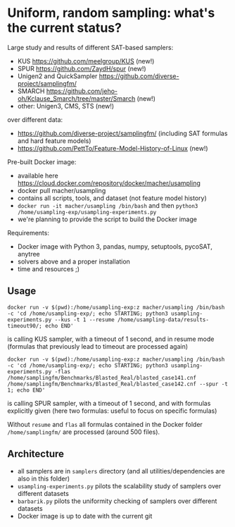 # Uniform, random sampling: what's the current status?

 Large study and results of different SAT-based samplers:
 * KUS https://github.com/meelgroup/KUS (new!)
 * SPUR https://github.com/ZaydH/spur (new!) 
 * Unigen2 and QuickSampler https://github.com/diverse-project/samplingfm/
 * SMARCH https://github.com/jeho-oh/Kclause_Smarch/tree/master/Smarch (new!)
 * other: Unigen3, CMS, STS (new!)
 
 over different data:
 * https://github.com/diverse-project/samplingfm/ (including SAT formulas and hard feature models)
 * https://github.com/PettTo/Feature-Model-History-of-Linux (new!)

Pre-built Docker image: 
 * available here https://cloud.docker.com/repository/docker/macher/usampling
 * docker pull macher/usampling
 * contains all scripts, tools, and dataset (not feature model history)
 * `docker run -it macher/usampling /bin/bash` and then `python3 /home/usampling-exp/usampling-experiments.py` 
 * we're planning to provide the script to build the Docker image
 
 Requirements:
  * Docker image with Python 3, pandas, numpy, setuptools, pycoSAT, anytree 
  * solvers above and a proper installation 
  * time and resources ;) 

## Usage

`docker run -v $(pwd):/home/usampling-exp:z macher/usampling /bin/bash -c 'cd /home/usampling-exp/; echo STARTING; python3 usampling-experiments.py --kus -t 1 --resume /home/usampling-data/results-timeout90/; echo END'`

is calling KUS sampler, with a timeout of 1 second, and in resume mode (formulas that previously lead to timeout are processed again)

`docker run -v $(pwd):/home/usampling-exp:z macher/usampling /bin/bash -c 'cd /home/usampling-exp/; echo STARTING; python3 usampling-experiments.py -flas /home/samplingfm/Benchmarks/Blasted_Real/blasted_case141.cnf /home/samplingfm/Benchmarks/Blasted_Real/blasted_case142.cnf --spur -t 1; echo END'`

is calling SPUR sampler, with a timeout of 1 second, and with formulas explicitly given (here two formulas: useful to focus on specific formulas)

Without `resume` and `flas` all formulas contained in the Docker folder `/home/samplingfm/` are processed (around 500 files).

## Architecture

 * all samplers are in `samplers` directory (and all utilities/dependencies are also in this folder)
 * `usampling-experiments.py` pilots the scalability study of samplers over different datasets 
 * `barbarik.py` pilots the uniformity checking of samplers over different datasets
 * Docker image is up to date with the current git

